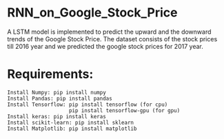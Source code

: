 # RNN_on_Google_Stock_Price

A LSTM model is implemented to predict the upward and the downward trends of the Google Stock Price. The dataset consists of the stock prices till 2016 year and we predicted the google stock prices for 2017 year.

# Requirements:
```
Install Numpy: pip install numpy
Install Pandas: pip install pandas
Install Tensorflow: pip install tensorflow (for cpu)
                    pip install tensorflow-gpu (for gpu)
Install keras: pip install keras
Install scikit-learn: pip install sklearn
Install Matplotlib: pip install matplotlib
```
